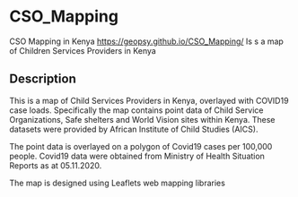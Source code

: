 # CSO_Mapping
CSO Mapping in Kenya
https://geopsy.github.io/CSO_Mapping/
Is s a map of Children Services Providers in Kenya

## Description
This is a map of Child Services Providers in Kenya, overlayed with COVID19 case loads. Specifically the map contains point data of Child Service Organizations, Safe shelters and World Vision sites within Kenya. These datasets were provided by African Institute of Child Studies (AICS). 

The point data is overlayed on a polygon of Covid19 cases per 100,000 people. Covid19 data were obtained from Ministry of Health Situation Reports as at 05.11.2020.

The map is designed using Leaflets web mapping libraries
